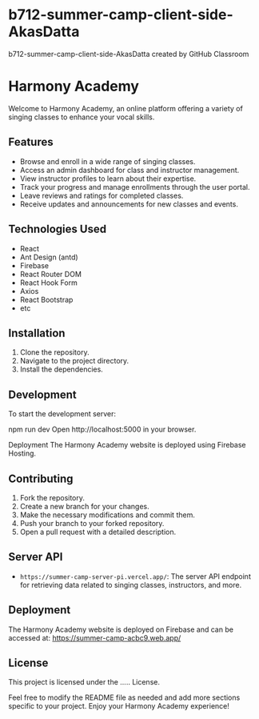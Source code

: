 # b712-summer-camp-client-side-AkasDatta
b712-summer-camp-client-side-AkasDatta created by GitHub Classroom

# Harmony Academy

Welcome to Harmony Academy, an online platform offering a variety of singing classes to enhance your vocal skills.

## Features

- Browse and enroll in a wide range of singing classes.
- Access an admin dashboard for class and instructor management.
- View instructor profiles to learn about their expertise.
- Track your progress and manage enrollments through the user portal.
- Leave reviews and ratings for completed classes.
- Receive updates and announcements for new classes and events.

## Technologies Used

- React
- Ant Design (antd)
- Firebase
- React Router DOM
- React Hook Form
- Axios
- React Bootstrap
- etc

## Installation

1. Clone the repository.
2. Navigate to the project directory.
3. Install the dependencies.

## Development

To start the development server:

npm run dev
Open http://localhost:5000 in your browser.

Deployment
The Harmony Academy website is deployed using Firebase Hosting.

## Contributing

1. Fork the repository.
2. Create a new branch for your changes.
3. Make the necessary modifications and commit them.
4. Push your branch to your forked repository.
5. Open a pull request with a detailed description.

## Server API
- `https://summer-camp-server-pi.vercel.app/`: The server API endpoint for retrieving data related to singing classes, instructors, and more.

## Deployment
The Harmony Academy website is deployed on Firebase and can be accessed at: https://summer-camp-acbc9.web.app/

## License
This project is licensed under the ..... License.

Feel free to modify the README file as needed and add more sections specific to your project. Enjoy your Harmony Academy experience!
